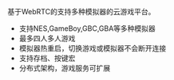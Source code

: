 基于WebRTC的支持多种模拟器的云游戏平台。

- 支持NES,GameBoy,GBC,GBA等多种模拟器
- 最多四人多人游戏
- 模拟器热重启，切换游戏或模拟器不会断开连接
- 支持存档、按键宏
- 分布式架构，游戏服务可扩展